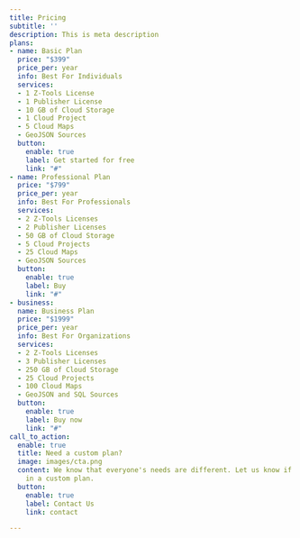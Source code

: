 ```yaml
---
title: Pricing
subtitle: ''
description: This is meta description
plans:
- name: Basic Plan
  price: "$399"
  price_per: year
  info: Best For Individuals
  services:
  - 1 Z-Tools License
  - 1 Publisher License
  - 10 GB of Cloud Storage
  - 1 Cloud Project
  - 5 Cloud Maps
  - GeoJSON Sources
  button:
    enable: true
    label: Get started for free
    link: "#"
- name: Professional Plan
  price: "$799"
  price_per: year
  info: Best For Professionals
  services:
  - 2 Z-Tools Licenses
  - 2 Publisher Licenses
  - 50 GB of Cloud Storage
  - 5 Cloud Projects
  - 25 Cloud Maps
  - GeoJSON Sources
  button:
    enable: true
    label: Buy
    link: "#"
- business: 
  name: Business Plan
  price: "$1999"
  price_per: year
  info: Best For Organizations
  services:
  - 2 Z-Tools Licenses
  - 3 Publisher Licenses
  - 250 GB of Cloud Storage
  - 25 Cloud Projects
  - 100 Cloud Maps
  - GeoJSON and SQL Sources
  button:
    enable: true
    label: Buy now
    link: "#"
call_to_action:
  enable: true
  title: Need a custom plan?
  image: images/cta.png
  content: We know that everyone's needs are different. Let us know if you're interested
    in a custom plan.
  button:
    enable: true
    label: Contact Us
    link: contact

---
```

